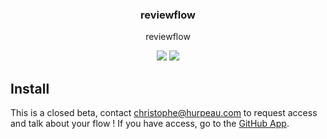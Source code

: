 <h3 align="center">
  reviewflow
</h3>

<p align="center">
  reviewflow
</p>

<p align="center">
  <a href="https://circleci.com/gh/christophehurpeau/reviewflow"><img src="https://img.shields.io/circleci/project/christophehurpeau/reviewflow/master.svg?style=flat-square"></a>
  <a href="https://david-dm.org/christophehurpeau/reviewflow"><img src="https://david-dm.org/christophehurpeau/reviewflow.svg?style=flat-square"></a>
</p>

## Install

This is a closed beta, contact christophe@hurpeau.com to request access and talk about your flow !
If you have access, go to the [GitHub App](https://github.com/apps/reviewflow).
